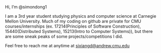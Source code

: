 Hi, I’m @simondong1

I am a 3rd year student studying physics and computer science at Carnegie Mellon University. 
Much of my coding on github are private for CMU courses/internships (ex. 17214(Principles of Software Construction), 15440(Distributed Systems), 15213(Intro to Computer Systems)), but there are some sneak peaks of some projects/competitions I did.

Feel free to reach me at anytime at sixiangd@andrew.cmu.edu
